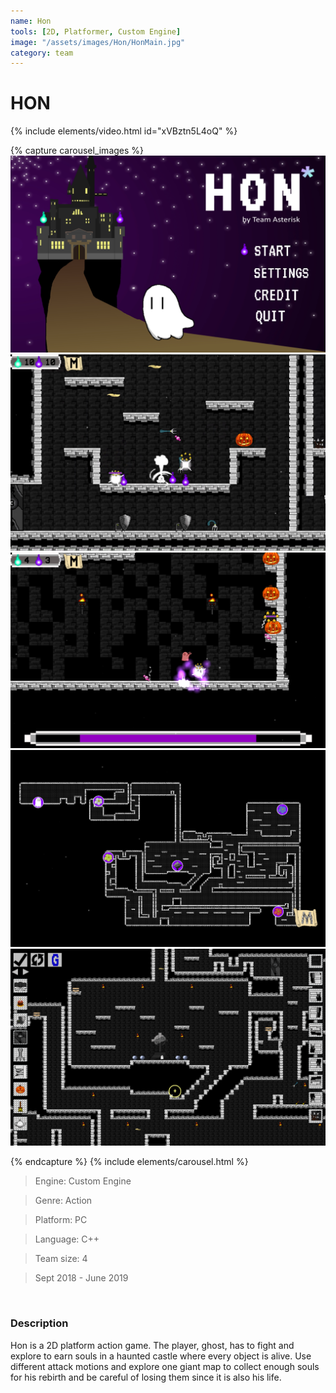 ```yaml
---
name: Hon
tools: [2D, Platformer, Custom Engine]
image: "/assets/images/Hon/HonMain.jpg"
category: team
---
```


# HON

{% include elements/video.html id="xVBztn5L4oQ" %}

{% capture carousel_images %}
<a href="/assets/images/Hon/Hon1.jpg"><img src="/assets/images/Hon/Hon1.jpg"></a>
<a href="/assets/images/Hon/Hon2.jpg"><img src="/assets/images/Hon/Hon2.jpg"></a>
<a href="/assets/images/Hon/Hon3.jpg"><img src="/assets/images/Hon/Hon3.jpg"></a>
<a href="/assets/images/Hon/Hon4.png"><img src="/assets/images/Hon/Hon4.png"></a>
<a href="/assets/images/Hon/Hon5.png"><img src="/assets/images/Hon/Hon5.png"></a>

{% endcapture %}
{% include elements/carousel.html %}

>Engine: Custom Engine

>Genre: Action

>Platform: PC

>Language: C++

>Team size: 4

>Sept 2018 - June 2019


<br/> 

### Description

Hon is a 2D platform action game. The player, ghost, has to fight and explore to earn souls in a haunted castle where every object is alive. Use different attack motions and explore one giant map to collect enough souls for his rebirth and be careful of losing them since it is also his life. 
<br/>
<br/>
